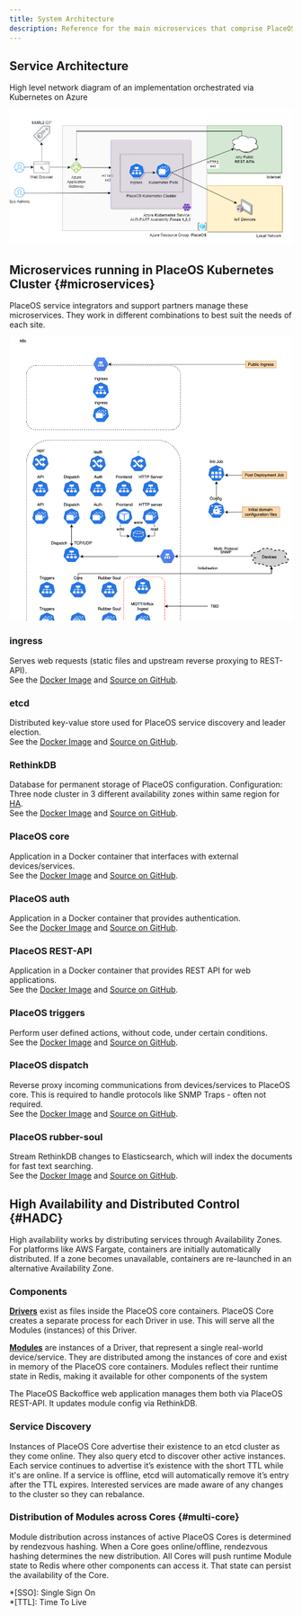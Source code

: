 ```yaml
---
title: System Architecture
description: Reference for the main microservices that comprise PlaceOS
---
```

<!-- source material gospel at https://docs.google.com/document/d/1kzQpnI_nTEUq_Qe5RApV6AkrRsqIUCyKsoPVirCt7bs/edit#heading=h.69jrquo1axlr -->

<!-- The diagrams are a placeholder. Ideally implement with Mermaid.js or equivalent. They look bad in dark theme. -->

## Service Architecture
High level network diagram of an implementation orchestrated via Kubernetes on Azure

![High level diagram](./assets/k8s-high-level.png)

## Microservices running in PlaceOS Kubernetes Cluster {#microservices}
PlaceOS service integrators and support partners manage these microservices.
They work in different combinations to best suit the needs of each site.

![Kubernetes diagram](./assets/k8s-components.png)

<!-- See the [Docker Image]() and [Source on GitHub](). -->
<!-- can rearrange as a table if needed -->

### ingress
 Serves web requests (static files and upstream reverse proxying to REST-API).  
 See the [Docker Image](https://hub.docker.com/r/yobasystems/alpine-nginx) and [Source on GitHub](https://GitHub.com/nginx/nginx).

### etcd
 Distributed key-value store used for PlaceOS service discovery and leader election.  
 See the [Docker Image](https://hub.docker.com/r/bitnami/etcd) and [Source on GitHub](https://GitHub.com/etcd-io/etcd).

### RethinkDB
 Database for permanent storage of PlaceOS configuration. 
 Configuration: Three node cluster in 3 different availability zones within same region for [HA](#HADC).  
 See the [Docker Image](https://hub.docker.com/_/rethinkdb) and [Source on GitHub](https://GitHub.com/rethinkdb/rethinkdb).

### PlaceOS core
 Application in a Docker container that interfaces with external devices/services.  
 See the [Docker Image](https://hub.docker.com/r/placeos/core) and [Source on GitHub](https://GitHub.com/PlaceOS/core).

### PlaceOS auth
 Application in a Docker container that provides authentication.  
 See the [Docker Image](https://hub.docker.com/r/placeos/auth) and [Source on GitHub](https://GitHub.com/PlaceOS/auth).

### PlaceOS REST-API
 Application in a Docker container that provides REST API for web applications.  
 See the [Docker Image](https://hub.docker.com/r/placeos/rest-api) and [Source on GitHub](https://GitHub.com/PlaceOS/rest-api).

### PlaceOS triggers
 Perform user defined actions, without code, under certain conditions.  
 See the [Docker Image](https://hub.docker.com/r/placeos/triggers) and [Source on GitHub](https://GitHub.com/PlaceOS/triggers).

### PlaceOS dispatch
 Reverse proxy incoming communications from devices/services to PlaceOS core. 
 This is required to handle protocols like SNMP Traps - often not required.  
 See the [Docker Image](https://hub.docker.com/r/placeos/dispatch) and [Source on GitHub](https://GitHub.com/PlaceOS/dispatch).

### PlaceOS rubber-soul
 Stream RethinkDB changes to Elasticsearch, which will index the documents for fast text searching.  
 See the [Docker Image](https://hub.docker.com/r/placeos/rubber-soul) and [Source on GitHub](https://GitHub.com/PlaceOS/rubber-soul).

## High Availability and Distributed Control {#HADC}
High availability works by distributing services through Availability Zones. 
For platforms like AWS Fargate, containers are initially automatically distributed.
If a zone becomes unavailable, containers are re-launched in an alternative Availability Zone.

<!-- possibly just link, here, maybe even push this stuff over to #key-concepts -->

### Components
**[Drivers](overview/drivers.md)** exist as files inside the PlaceOS core containers.
PlaceOS Core creates a separate process for each Driver in use. 
This will serve all the Modules (instances) of this Driver.

**[Modules](overview/modules.md)** are instances of a Driver, that represent a single real-world device/service.
They are distributed among the instances of core and exist in memory of the PlaceOS core containers.
Modules reflect their runtime state in Redis, making it available for other components of the system

The PlaceOS Backoffice web application manages them both via PlaceOS REST-API. 
It updates module config via RethinkDB.


### Service Discovery 
Instances of PlaceOS Core advertise their existence to an etcd cluster as they come online. 
They also query etcd to discover other active instances. 
Each service continues to advertise it’s existence with the short TTL while it's are online. 
If a service is offline, etcd will automatically remove it’s entry  after the TTL expires. 
Interested services are made aware of any changes to the cluster so they can rebalance.

### Distribution of Modules across Cores {#multi-core}
Module distribution across instances of active PlaceOS Cores is determined by rendezvous hashing.
When a Core goes online/offline, rendezvous hashing determines the new distribution.
All Cores will push runtime Module state to Redis where other components can access it.
That state can persist the availability of the Core. 


*[SSO]: Single Sign On  
*[TTL]: Time To Live